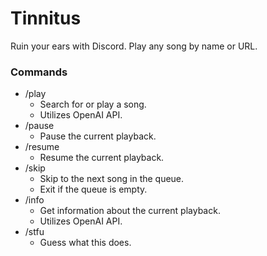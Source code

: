# Tinnitus

Ruin your ears with Discord. Play any song by name or URL.

### Commands
* /play
  * Search for or play a song.
  * Utilizes OpenAI API.
* /pause
  * Pause the current playback.
* /resume
  * Resume the current playback.
* /skip
  * Skip to the next song in the queue. 
  * Exit if the queue is empty.
* /info
  * Get information about the current playback.
  * Utilizes OpenAI API.
* /stfu
  * Guess what this does.
